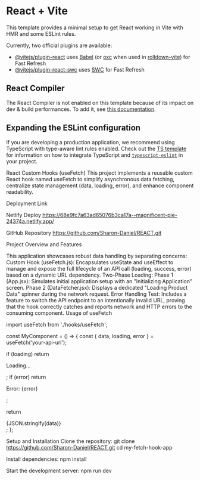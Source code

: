 # React + Vite

This template provides a minimal setup to get React working in Vite with HMR and some ESLint rules.

Currently, two official plugins are available:

- [@vitejs/plugin-react](https://github.com/vitejs/vite-plugin-react/blob/main/packages/plugin-react) uses [Babel](https://babeljs.io/) (or [oxc](https://oxc.rs) when used in [rolldown-vite](https://vite.dev/guide/rolldown)) for Fast Refresh
- [@vitejs/plugin-react-swc](https://github.com/vitejs/vite-plugin-react/blob/main/packages/plugin-react-swc) uses [SWC](https://swc.rs/) for Fast Refresh

## React Compiler

The React Compiler is not enabled on this template because of its impact on dev & build performances. To add it, see [this documentation](https://react.dev/learn/react-compiler/installation).

## Expanding the ESLint configuration

If you are developing a production application, we recommend using TypeScript with type-aware lint rules enabled. Check out the [TS template](https://github.com/vitejs/vite/tree/main/packages/create-vite/template-react-ts) for information on how to integrate TypeScript and [`typescript-eslint`](https://typescript-eslint.io) in your project.

React Custom Hooks (useFetch)
This project implements a reusable custom React hook named useFetch to simplify asynchronous data fetching, centralize state management (data, loading, error), and enhance component readability.

Deployment Link

Netlify Deploy
https://68e9fc7a63ad65076b3ca17a--magnificent-pie-24374a.netlify.app/

GitHub Repository
https://github.com/Sharon-Daniel/REACT.git


Project Overview and Features

This application showcases robust data handling by separating concerns:
Custom Hook (useFetch.js): Encapsulates useState and useEffect to manage and expose the full lifecycle of an API call (loading, success, error) based on a dynamic URL dependency.
Two-Phase Loading:
Phase 1 (App.jsx): Simulates initial application setup with an "Initializing Application" screen.
Phase 2 (DataFetcher.jsx): Displays a dedicated "Loading Product Data" spinner during the network request.
Error Handling Test: Includes a feature to switch the API endpoint to an intentionally invalid URL, proving that the hook correctly catches and reports network and HTTP errors to the consuming component.
Usage of useFetch

import useFetch from './hooks/useFetch';

const MyComponent = () => {
  const { data, loading, error } = useFetch('your-api-url');

  if (loading) return <p>Loading...</p>;
  if (error) return <p>Error: {error}</p>;
  
  
  return <div>{JSON.stringify(data)}</div>;
};


Setup and Installation
Clone the repository:
git clone https://github.com/Sharon-Daniel/REACT.git
cd my-fetch-hook-app

Install dependencies:
npm install

Start the development server:
npm run dev
